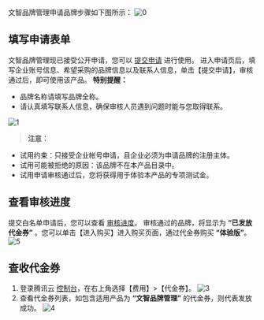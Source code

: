 文智品牌管理申请品牌步骤如下图所示：
![0](https://main.qcloudimg.com/raw/1f76c67dc4fbcaf4ec2e23fa0af0fa18.png)
## 填写申请表单
文智品牌管理现已接受公开申请，您可以 [提交申请](https://brand.qcloud.com/?_ga=1.224841946.1152076154.1525676151#/apply) 进行使用。
进入申请页后，填写企业账号信息、希望采购的品牌信息以及联系人信息，单击【提交申请】，审核通过后，即可使用该产品。
**特别提醒：**
- 品牌名称请填写品牌全称。
- 请认真填写联系人信息，确保审核人员遇到问题时能与您取得联系。

![1](https://main.qcloudimg.com/raw/4e953dcff9cff129a73463068a3b5da6.png)
>**注意：**
- 试用约束：只接受企业帐号申请，且企业必须为申请品牌的注册主体。
- 试用可能被拒绝的原因：该品牌不在本产品目录中。
- 试用申请审核通过后，您将获得用于体验本产品的专项测试金。

## 查看审核进度
提交白名单申请后，您可以查看 [审核进度](https://brand.cloud.tencent.com/#/apply-list)。
审核通过的品牌，将显示为 **“已发放代金券”** 。您可以单击【进入购买】进入购买页面，通过代金券购买 **“体验版”**。
![5](https://main.qcloudimg.com/raw/f3a3fdba2e0b8cde1772adae5e5e3007.png)
## 查收代金券
1. 登录腾讯云 [控制台](https://console.cloud.tencent.com/)，在右上角选择【费用】>【代金券】。
 ![3](https://main.qcloudimg.com/raw/bbb53102981480c8ff84e924b9564f0e.png)
2. 查看代金券列表，如包含适用产品为 **“文智品牌管理”** 的代金券，则代表发放成功。
 ![4](https://main.qcloudimg.com/raw/0c068ab77e93d8002e96b94a891b24ad.png)
